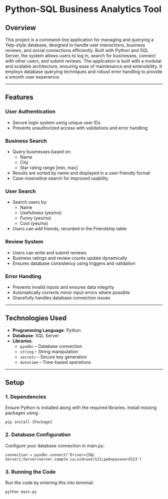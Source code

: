 # Python-SQL Business Analytics Tool

## **Overview**
This project is a command-line application for managing and querying a Yelp-style database, designed to handle user interactions, business reviews, and social connections efficiently. Built with Python and SQL Server, the system allows users to log in, search for businesses, connect with other users, and submit reviews. The application is built with a modular and scalable architecture, ensuring ease of maintenance and extensibility. It employs database querying techniques and robust error handling to provide a smooth user experience.

---

## **Features**
### **User Authentication**
- Secure login system using unique user IDs
- Prevents unauthorized access with validations and error handling

### **Business Search**
- Query businesses based on:
  - Name
  - City
  - Star rating range [min, max]
- Results are sorted by name and displayed in a user-friendly format
- Case-insensitive search for improved usability

### **User Search**
- Search users by:
  - Name
  - Usefulness (yes/no)
  - Funny (yes/no)
  - Cool (yes/no)
- Users can add friends, recorded in the Friendship table

### **Review System**
- Users can write and submit reviews
- Business ratings and review counts update dynamically
- Ensures database consistency using triggers and validation

### **Error Handling**
- Prevents invalid inputs and ensures data integrity
- Automatically corrects minor input errors where possible
- Gracefully handles database connection issues

---

## **Technologies Used**
- **Programming Language**: Python
- **Database**: SQL Server
- **Libraries**:
  - `pyodbc` – Database connection
  - `string` – String manipulation
  - `secrets` – Secure key generation
  - `datetime` – Time-based operations

---

## **Setup**

### **1. Dependencies**
Ensure Python is installed along with the required libraries. Install missing packages using:
```
pip install {Package}
```

### **2. Database Configuration**
Configure your database connection in main.py:
```
connection = pyodbc.connect('Driver={SQL Server};Server=server.sample.ca;uid=user123;pwd=password123')
```

### **3. Running the Code**
Run the code by entering this into terminal:
```
python main.py
```
